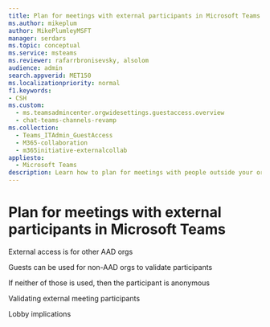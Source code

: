 ```yaml
---
title: Plan for meetings with external participants in Microsoft Teams
ms.author: mikeplum
author: MikePlumleyMSFT
manager: serdars
ms.topic: conceptual
ms.service: msteams
ms.reviewer: rafarrbronisevsky, alsolom
audience: admin
search.appverid: MET150
ms.localizationpriority: normal
f1.keywords:
- CSH
ms.custom: 
  - ms.teamsadmincenter.orgwidesettings.guestaccess.overview
  - chat-teams-channels-revamp
ms.collection: 
  - Teams_ITAdmin_GuestAccess
  - M365-collaboration
  - m365initiative-externalcollab
appliesto: 
  - Microsoft Teams
description: Learn how to plan for meetings with people outside your organization in Microsoft Teams.
---
```


# Plan for meetings with external participants in Microsoft Teams

External access is for other AAD orgs

Guests can be used for non-AAD orgs to validate participants

If neither of those is used, then the participant is anonymous

Validating external meeting participants

Lobby implications

